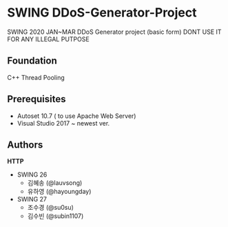 # SWING DDoS-Generator-Project
SWING 2020 JAN~MAR DDoS Generator project (basic form)
DONT USE IT FOR ANY ILLEGAL PUTPOSE


## Foundation
C++ Thread Pooling


## Prerequisites
- Autoset 10.7 ( to use Apache Web Server)
- Visual Studio 2017 ~ newest ver.


## Authors
**HTTP**
  - SWING 26
    - 김혜송 (@lauvsong)
    - 유하영 (@hayoungday)
  - SWING 27
    - 조수경 (@su0su)
    - 김수빈 (@subin1107)
